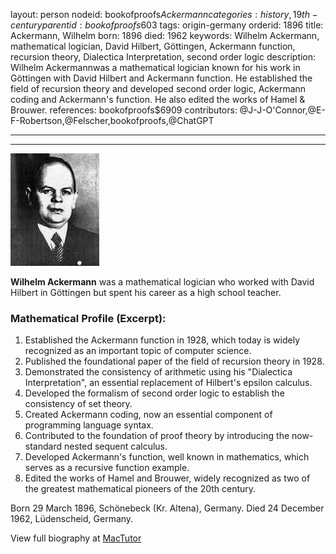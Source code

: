 layout: person
nodeid: bookofproofs$Ackermann
categories: history,19th-century
parentid: bookofproofs$603
tags: origin-germany
orderid: 1896
title: Ackermann, Wilhelm
born: 1896
died: 1962
keywords: Wilhelm Ackermann, mathematical logician, David Hilbert, Göttingen, Ackermann function, recursion theory, Dialectica Interpretation, second order logic
description: Wilhelm Ackermannwas a mathematical logician known for his work in Göttingen with David Hilbert and Ackermann function. He established the field of recursion theory and developed second order logic, Ackermann coding and Ackermann's function. He also edited the works of Hamel & Brouwer.
references: bookofproofs$6909
contributors: @J-J-O'Connor,@E-F-Robertson,@Felscher,bookofproofs,@ChatGPT

---



---

![Ackermann.jpg](https://github.com/bookofproofs/bookofproofs.github.io/blob/main/_sources/_assets/images/portraits/Ackermann.jpg?raw=true)

**Wilhelm Ackermann** was a mathematical logician who worked with David Hilbert in Göttingen but spent his career as a high school teacher.

### Mathematical Profile (Excerpt):
1. Established the Ackermann function in 1928, which today is widely recognized as an important topic of computer science.
2. Published the foundational paper of the field of recursion theory in 1928.
3. Demonstrated the consistency of arithmetic using his "Dialectica Interpretation", an essential replacement of Hilbert's epsilon calculus. 
4. Developed the formalism of second order logic to establish the consistency of set theory. 
5. Created Ackermann coding, now an essential component of programming language syntax.
6. Contributed to the foundation of proof theory by introducing the now-standard nested sequent calculus. 
7. Developed Ackermann's function, well known in mathematics, which serves as a recursive function example.
8. Edited the works of Hamel and Brouwer, widely recognized as two of the greatest mathematical pioneers of the 20th century.

Born 29 March 1896, Schönebeck (Kr. Altena), Germany. Died 24 December 1962, Lüdenscheid, Germany.

View full biography at [MacTutor](https://mathshistory.st-andrews.ac.uk/Biographies/Ackermann/)
